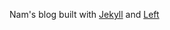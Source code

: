 Nam's blog built with [Jekyll](https://github.com/mojombo/jekyll) and [Left](http://zachholman.com/left/)

